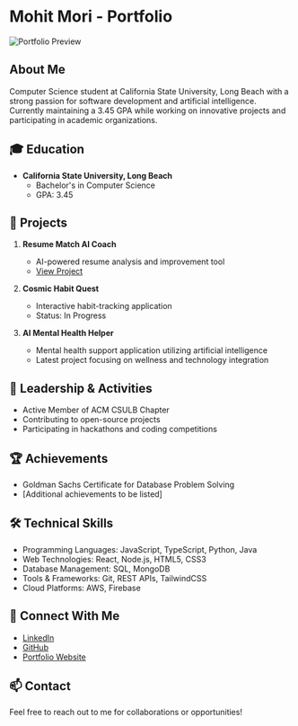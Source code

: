 
# Mohit Mori - Portfolio

![Portfolio Preview](/lovable-uploads/27ec65a9-adbf-430f-b456-2341d784e8c9.png)

## About Me
Computer Science student at California State University, Long Beach with a strong passion for software development and artificial intelligence. Currently maintaining a 3.45 GPA while working on innovative projects and participating in academic organizations.

## 🎓 Education
- **California State University, Long Beach**
  - Bachelor's in Computer Science
  - GPA: 3.45

## 🚀 Projects
1. **Resume Match AI Coach**
   - AI-powered resume analysis and improvement tool
   - [View Project](https://github.com/mmori7/resume-match-ai-coach)

2. **Cosmic Habit Quest**
   - Interactive habit-tracking application
   - Status: In Progress

3. **AI Mental Health Helper**
   - Mental health support application utilizing artificial intelligence
   - Latest project focusing on wellness and technology integration

## 💼 Leadership & Activities
- Active Member of ACM CSULB Chapter
- Contributing to open-source projects
- Participating in hackathons and coding competitions

## 🏆 Achievements
- Goldman Sachs Certificate for Database Problem Solving
- [Additional achievements to be listed]

## 🛠 Technical Skills
- Programming Languages: JavaScript, TypeScript, Python, Java
- Web Technologies: React, Node.js, HTML5, CSS3
- Database Management: SQL, MongoDB
- Tools & Frameworks: Git, REST APIs, TailwindCSS
- Cloud Platforms: AWS, Firebase

## 🔗 Connect With Me
- [LinkedIn](https://www.linkedin.com/in/mohit77/)
- [GitHub](https://github.com/mmori7)
- [Portfolio Website](https://portfolio-mohit-mori.vercel.app/)

## 📫 Contact
Feel free to reach out to me for collaborations or opportunities!

